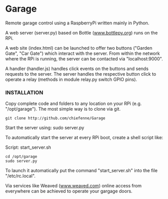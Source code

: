 # Garage
Remote garage control using a RaspberryPi written mainly in Python.

A web server (server.py) based on Bottle (www.bottlepy.org) runs on the RPi.

A web site (index.html) can be launched to offer two buttons ("Garden Gate", "Car Gate") which interact with the server.
From within the network where the RPi is running, the server can be contacted via "localhost:9000".

A handler (handler.js) handles click events on the buttons and sends requests to the server.
The server handles the respective button click to operate a relay (methods in module relay.py switch GPIO pins).


### INSTALLATION

Copy complete code and folders to any location on your RPi (e.g. "/opt/garage").
The most simple way is to clone via git.

```
git clone http://github.com/chiefenne/Garage
```

Start the server using:
sudo server.py

To automatically start the server at every RPi boot, create a shell script like:

Script: start_server.sh

```
cd /opt/garage
sudo server.py
```

To launch it automatically put the command "start_server.sh" into the file "/etc/rc.local".


Via services like Weaved (www.weaved.com) online access from everywhere can be achieved to operate your gargage doors.

